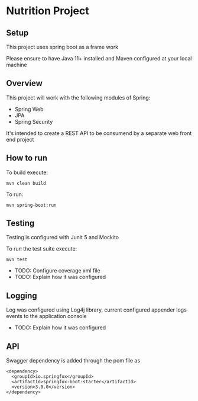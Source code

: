 # Nutrition Project

## Setup

This project uses spring boot as a frame work

Please ensure to have Java 11+ installed and Maven configured at your local machine

## Overview

This project will work with the following modules of Spring:

- Spring Web
- JPA
- Spring Security

It's intended to create a REST API to be consumend by a separate web front end project

## How to run

To build execute:

```
mvn clean build
```

To run:

```
mvn spring-boot:run
```

## Testing

Testing is configured with Junit 5 and Mockito

To run the test suite execute:

```
mvn test
```
- TODO: Configure coverage xml file
- TODO: Explain how it was configured

## Logging

Log was configured using Log4j library, current configured appender logs events to the application console

- TODO: Explain how it was configured

## API

Swagger dependency is added through the pom file as

```
<dependency>
  <groupId>io.springfox</groupId>
  <artifactId>springfox-boot-starter</artifactId>
  <version>3.0.0</version>
</dependency>
```
